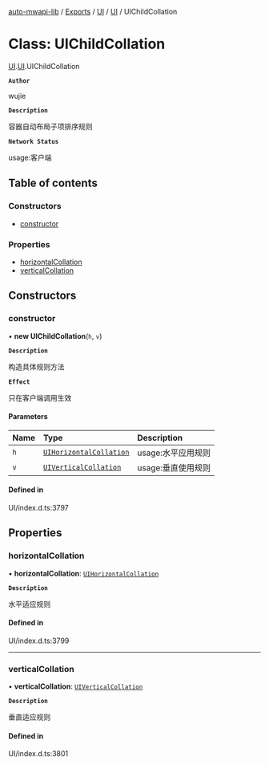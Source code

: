 [auto-mwapi-lib](../README.md) / [Exports](../modules.md) / [UI](../modules/UI.md) / [UI](../modules/UI.UI.md) / UIChildCollation

# Class: UIChildCollation

[UI](../modules/UI.md).[UI](../modules/UI.UI.md).UIChildCollation

**`Author`**

wujie

**`Description`**

容器自动布局子项排序规则

**`Network Status`**

usage:客户端

## Table of contents

### Constructors

- [constructor](UI.UI.UIChildCollation.md#constructor)

### Properties

- [horizontalCollation](UI.UI.UIChildCollation.md#horizontalcollation)
- [verticalCollation](UI.UI.UIChildCollation.md#verticalcollation)

## Constructors

### constructor

• **new UIChildCollation**(`h`, `v`)

**`Description`**

构造具体规则方法

**`Effect`**

只在客户端调用生效

#### Parameters

| Name | Type | Description |
| :------ | :------ | :------ |
| `h` | [`UIHorizontalCollation`](../enums/UI.UI.UIHorizontalCollation.md) | usage:水平应用规则 |
| `v` | [`UIVerticalCollation`](../enums/UI.UI.UIVerticalCollation.md) | usage:垂直使用规则 |

#### Defined in

UI/index.d.ts:3797

## Properties

### horizontalCollation

• **horizontalCollation**: [`UIHorizontalCollation`](../enums/UI.UI.UIHorizontalCollation.md)

**`Description`**

水平适应规则

#### Defined in

UI/index.d.ts:3799

___

### verticalCollation

• **verticalCollation**: [`UIVerticalCollation`](../enums/UI.UI.UIVerticalCollation.md)

**`Description`**

垂直适应规则

#### Defined in

UI/index.d.ts:3801
